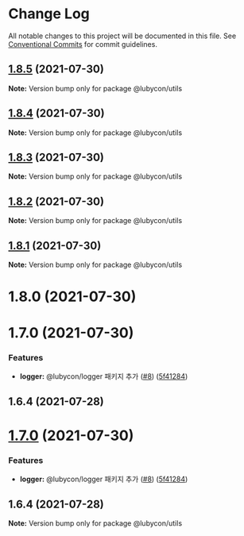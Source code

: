 # Change Log

All notable changes to this project will be documented in this file.
See [Conventional Commits](https://conventionalcommits.org) for commit guidelines.

## [1.8.5](https://github.com/Lubycon/lubycon-frontend-libraries/compare/@lubycon/utils@1.8.4...@lubycon/utils@1.8.5) (2021-07-30)

**Note:** Version bump only for package @lubycon/utils





## [1.8.4](https://github.com/Lubycon/lubycon-frontend-libraries/compare/@lubycon/utils@1.8.3...@lubycon/utils@1.8.4) (2021-07-30)

**Note:** Version bump only for package @lubycon/utils





## [1.8.3](https://github.com/Lubycon/lubycon-frontend-libraries/compare/@lubycon/utils@1.8.2...@lubycon/utils@1.8.3) (2021-07-30)

**Note:** Version bump only for package @lubycon/utils





## [1.8.2](https://github.com/Lubycon/lubycon-frontend-libraries/compare/@lubycon/utils@1.8.1...@lubycon/utils@1.8.2) (2021-07-30)

**Note:** Version bump only for package @lubycon/utils





## [1.8.1](https://github.com/Lubycon/lubycon-frontend-libraries/compare/@lubycon/utils@1.8.0...@lubycon/utils@1.8.1) (2021-07-30)

**Note:** Version bump only for package @lubycon/utils





# 1.8.0 (2021-07-30)



# 1.7.0 (2021-07-30)


### Features

* **logger:** @lubycon/logger 패키지 추가 ([#8](https://github.com/Lubycon/lubycon-frontend-libraries/issues/8)) ([5f41284](https://github.com/Lubycon/lubycon-frontend-libraries/commit/5f41284ac0d78727446d6f21799120866cee68fe))



## 1.6.4 (2021-07-28)





# [1.7.0](https://github.com/Lubycon/lubycon-frontend-libraries/compare/v1.6.4...v1.7.0) (2021-07-30)


### Features

* **logger:** @lubycon/logger 패키지 추가 ([#8](https://github.com/Lubycon/lubycon-frontend-libraries/issues/8)) ([5f41284](https://github.com/Lubycon/lubycon-frontend-libraries/commit/5f41284ac0d78727446d6f21799120866cee68fe))





## 1.6.4 (2021-07-28)

**Note:** Version bump only for package @lubycon/utils
